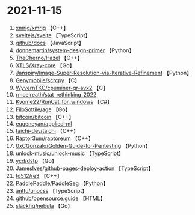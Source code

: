 # 2021-11-15

1. [xmrig/xmrig](https://github.com/xmrig/xmrig) 【C++】
2. [sveltejs/svelte](https://github.com/sveltejs/svelte) 【TypeScript】
3. [github/docs](https://github.com/github/docs) 【JavaScript】
4. [donnemartin/system-design-primer](https://github.com/donnemartin/system-design-primer) 【Python】
5. [TheCherno/Hazel](https://github.com/TheCherno/Hazel) 【C++】
6. [XTLS/Xray-core](https://github.com/XTLS/Xray-core) 【Go】
7. [Janspiry/Image-Super-Resolution-via-Iterative-Refinement](https://github.com/Janspiry/Image-Super-Resolution-via-Iterative-Refinement) 【Python】
8. [Genymobile/scrcpy](https://github.com/Genymobile/scrcpy) 【C】
9. [WyvernTKC/cpuminer-gr-avx2](https://github.com/WyvernTKC/cpuminer-gr-avx2) 【C】
10. [rmcelreath/stat_rethinking_2022](https://github.com/rmcelreath/stat_rethinking_2022) 
11. [Kyome22/RunCat_for_windows](https://github.com/Kyome22/RunCat_for_windows) 【C#】
12. [FiloSottile/age](https://github.com/FiloSottile/age) 【Go】
13. [bitcoin/bitcoin](https://github.com/bitcoin/bitcoin) 【C++】
14. [eugeneyan/applied-ml](https://github.com/eugeneyan/applied-ml) 
15. [taichi-dev/taichi](https://github.com/taichi-dev/taichi) 【C++】
16. [Raptor3um/raptoreum](https://github.com/Raptor3um/raptoreum) 【C++】
17. [0xCGonzalo/Golden-Guide-for-Pentesting](https://github.com/0xCGonzalo/Golden-Guide-for-Pentesting) 【Python】
18. [unlock-music/unlock-music](https://github.com/unlock-music/unlock-music) 【TypeScript】
19. [ycd/dstp](https://github.com/ycd/dstp) 【Go】
20. [JamesIves/github-pages-deploy-action](https://github.com/JamesIves/github-pages-deploy-action) 【TypeScript】
21. [td512/re3](https://github.com/td512/re3) 【C++】
22. [PaddlePaddle/PaddleSeg](https://github.com/PaddlePaddle/PaddleSeg) 【Python】
23. [antfu/unocss](https://github.com/antfu/unocss) 【TypeScript】
24. [github/opensource.guide](https://github.com/github/opensource.guide) 【HTML】
25. [slackhq/nebula](https://github.com/slackhq/nebula) 【Go】
